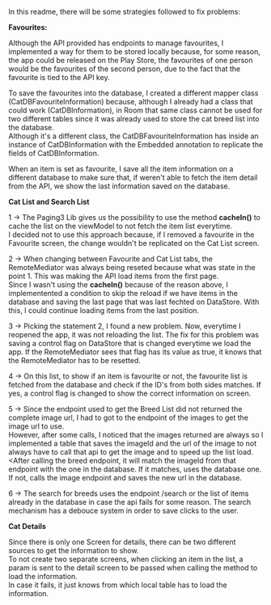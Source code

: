 In this readme, there will be some strategies followed to fix problems:

**Favourites:**

Although the API provided has endpoints to manage favourites, I implemented a way for them to be stored locally because, for some reason, the app could be released on the Play Store, the favourites of one person would be the favourites of the second person, due to the fact that the favourite is tied to the API key.

To save the favourites into the database, I created a different mapper class (CatDBFavouriteInformation) because, although I already had a class that could work (CatDBInformation), in Room that same class cannot be used for two different tables since it was already used to store the cat breed list into the database. 
<br>Although it's a different class, the CatDBFavouriteInformation has inside an instance of CatDBInformation with the Embedded annotation to replicate the fields of CatDBInformation.

When an item is set as favourite, I save all the item information on a different database to make sure that, if weren't able to fetch the item detail from the API, we show the last information saved on the database.


**Cat List and Search List**

1 -> The Paging3 Lib gives us the possibility to use the method **cacheIn()** to cache the list on the viewModel to not fetch the item list everytime. <br>I decided not to use this approach because, if I removed a favourite in the Favourite screen, the change wouldn't be replicated on the Cat List screen.  

2 -> When changing between Favourite and Cat List tabs, the RemoteMediator was always being reseted because what was state in the point 1. This was making the API load items from the first page. <br>Since I wasn't using the **cacheIn()** because of the reason above, I implementented a condition to skip the reload if we have items in the database and saving the last page that was last fechted on DataStore.
With this, I could continue loading items from the last position.

3 -> Picking the statement 2, I found a new problem. Now, everytime I reopened the app, it was not reloading the list. The fix for this problem was saving a control flag on DataStore that is changed everytime we load the app. If the RemoteMediator sees that flag has its value as true, it knows that the RemoteMediator has to be resetted.

4 -> On this list, to show if an item is favourite or not, the favourite list is fetched from the database and check if the ID's from both sides matches. If yes, a control flag is changed to show the correct information on screen.

5 -> Since the endpoint used to get the Breed List did not returned the complete image url, I had to got to the endpoint of the images to get the image url to use. <br>However, after some calls, I noticed that the images returned are always so I implemented a table that saves the imageId and the url of the image to not always have to call that api to get the image and to speed up the list load.
<After calling the breed endpoint, it will match the imageId from that endpoint with the one in the database. If it matches, uses the database one. If not, calls the image endpoint and saves the new url in the database.

6 -> The search for breeds uses the endpoint /search or the list of items already in the database in case the api fails for some reason. The search mechanism has a debouce system in order to save clicks to the user.


**Cat Details**

Since there is only one Screen for details, there can be two different sources to get the information to show. <br>To not create two separate screens, when clicking an item in the list, a param is sent to the detail screen to be passed when calling the method to load the information. <br>In case it fails, it just knows from which local table has to load the information.
